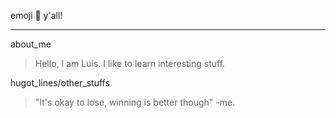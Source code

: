 emoji :cheese: y'all!
***
about_me
>  Hello, I am Luis. I like to learn interesting stuff.

hugot_lines/other_stuffs
> "It's okay to lose, winning is better though" -me.
